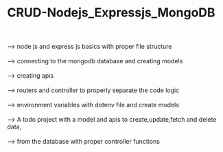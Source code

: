 # CRUD-Nodejs_Expressjs_MongoDB
<br> 
<br> --> node js and express js basics  with proper file structure
<br> 
<br> --> connecting to the mongodb database and creating models
<br> 
<br> --> creating apis
<br> 
<br> -->  routers and controller to properly separate the code logic
<br> 
<br> -->  environment variables with dotenv file and create models
<br> 
<br> --> A todo project with a model and apis to create,update,fetch and delete data,
<br> 
<br> --> from the database with proper controller functions
<br> 
